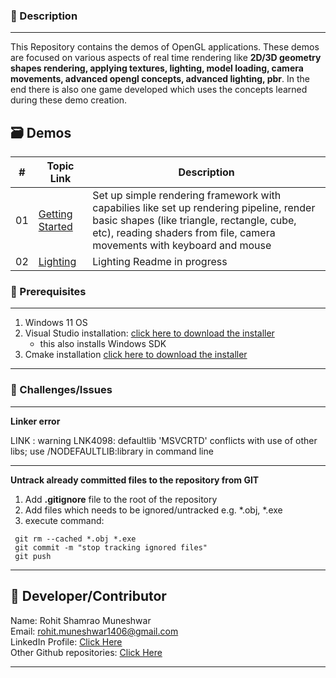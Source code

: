 ### 🌱 Description
---
This Repository contains the demos of OpenGL applications. These demos are focused on various aspects of real time rendering like **2D/3D geometry shapes rendering, applying textures, lighting, model loading, camera movements, advanced opengl concepts, advanced lighting, pbr**. In the end there is also one game developed which uses the concepts learned during these demo creation. 

## 🗃️ Demos
| #    | **Topic Link** | **Description** |
| --- | ---------------------|-------------------|
| 01 | [Getting Started](./OpenGL_On_Windows/GLFW/1_GettingStarted/README.md) | Set up simple rendering framework with capabilies like set up rendering pipeline, render basic shapes (like triangle, rectangle, cube, etc),  reading shaders from file, camera movements with keyboard and mouse |  
| 02 | [Lighting](./OpenGL_On_Windows/GLFW/2_Lighting/README.md) | Lighting Readme in progress |  



### 🚀 Prerequisites
---
1. Windows 11 OS
2. Visual Studio installation: [click here to download the installer](https://visualstudio.microsoft.com/downloads/)  
    - this also installs Windows SDK
3. Cmake installation [click here to download the installer](https://cmake.org/download/#latest)

---
  
### 🧠 Challenges/Issues
---
**Linker error**  

LINK : warning LNK4098: defaultlib 'MSVCRTD' conflicts with use of other libs; use /NODEFAULTLIB:library in command line

---

**Untrack already committed files to the repository from GIT**
1. Add **.gitignore** file to the root of the repository
2. Add files which needs to be ignored/untracked e.g. *.obj, *.exe
3. execute command:
```
 git rm --cached *.obj *.exe
 git commit -m "stop tracking ignored files"
 git push
```
---

## 🌟 Developer/Contributor
Name: Rohit Shamrao Muneshwar  
Email: rohit.muneshwar1406@gmail.com  
LinkedIn Profile: [Click Here](https://www.linkedin.com/in/rohit-muneshwar-a9079258/)  
Other Github repositories: [Click Here](https://github.com/rohit1406?tab=repositories)  

---